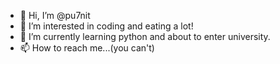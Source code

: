 - 👋 Hi, I’m @pu7nit
- 👀 I’m interested in coding and eating a lot!
- 🌱 I’m currently learning python and about to enter university.
- 📫 How to reach me...(you can't)
